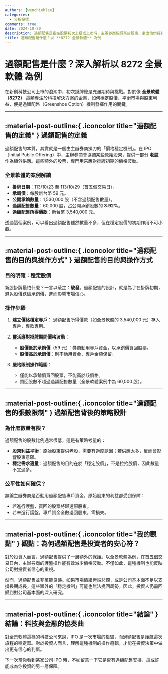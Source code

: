 ```yaml
---
authors: [wenchiehlee]
categories:
  - 分析投標
comments: true
date: 2024-10-20
description: 過額配售是指在股票初次上櫃或上市時，主辦券商協調某些股東，拿出他們持有的**老股**，額外提供市場承銷。這部分額外供應的股票用於穩定掛牌初期股價，因而稱為「過額配售」
title: 過額配售是什麼？以 **8272 全景軟體** 為例
---
```


# 過額配售是什麼？深入解析以 **8272 全景軟體** 為例

在新創科技公司上市的浪潮中，初次掛牌總是充滿期待與挑戰。對於像 **全景軟體（8272）** 這類專注於科技解決方案的企業，如何穩定股價、平衡市場與股東利益，便是過額配售（Greenshoe Option）機制發揮作用的關鍵。

---

## :material-post-outline:{ .iconcolor title="過額配售的定義" } 過額配售的定義

過額配售的本質，其實就是一個由主辦券商操刀的「價格穩定機制」。在 IPO（Initial Public Offering）中，主辦券商會協調某些原始股東，提供一部分 **老股** 作為額外供應。這些額外的股票，專門用來應對掛牌初期的價格波動。

### **全景軟體的案例解讀**
- **掛牌日期**：113/10/23 至 113/10/29（首五個交易日）。
- **承銷價**：每股新台幣 59 元。
- **公開承銷數量**：1,530,000 股（不含過額配售數量）。
- **過額配售數量**：60,000 股，占公開承銷股數的 **3.92%**。
- **過額配售所得價款**：新台幣 3,540,000 元。

透過這個案例，可以看出過額配售雖然數量不多，但在穩定股價的初期作用不可小覷。

---

## :material-post-outline:{ .iconcolor title="過額配售的目的與操作方式" } 過額配售的目的與操作方式

### **目的明確：穩定股價**
新股掛牌最怕什麼？一言以蔽之：**破發**。過額配售的設計，就是為了在掛牌初期，避免股價跌破承銷價，進而影響市場信心。

### **操作步驟**
1. **建立價格穩定專戶**：
   過額配售所得價款（如全景軟體的 3,540,000 元）存入專戶，專款專用。

2. **靈活應對掛牌期間價格波動**：
   - **股價低於承銷價**（59 元）：券商動用專戶資金，以承銷價買回股票。
   - **股價高於承銷價**：則不動用資金，專戶金額保留。

3. **嚴格限制操作範圍**：
   - 僅能以承銷價買回股票，不能高於該價格。
   - 買回股數不超過過額配售數量（全景軟體案例中為 60,000 股）。

---

## :material-post-outline:{ .iconcolor title="過額配售的張數限制" } 過額配售背後的策略設計

### **為什麼數量有限？**
過額配售的股數比例通常很低，這是有策略考量的：
- **股東利益平衡**：原始股東提供老股，需要有適度誘因；若供應太多，反而會影響股東意願。
- **穩定需求適量**：過額配售的目的在於「穩定股價」，不是拉抬股價，因此數量不宜過多。

### **公平性如何確保？**
無論主辦券商是否動用過額配售專戶資金，原始股東的利益都受到保障：
- 若進行護盤，買回的股票將歸還原股東。
- 若未進行護盤，專戶資金全數退回股東，零損失。

---

## :material-post-outline:{ .iconcolor title="我的觀點" } 觀點：為何過額配售是投資者的安心符？

對於投資人而言，過額配售提供了一層額外的保護。以全景軟體為例，在首五個交易日內，主辦券商的護盤操作能有效減少價格波動。不僅如此，這種機制也能反映公司對投資者信心的重視。

然而，過額配售並非萬能良藥。如果市場情緒極端悲觀，或是公司基本面不足以支撐長期成長，這些額外的「穩定機制」可能也無法挽回局勢。因此，投資人仍需回歸到對公司基本面的深入研究。

---

## :material-post-outline:{ .iconcolor title="結論" } 結論：科技與金融的協奏曲

對全景軟體這樣的科技公司來說，IPO 是一次市場的檢驗，而過額配售是護航這次旅程的穩定器。對於投資人而言，理解這種機制的操作邏輯，才能在投資決策中做出更有信心的判斷。

下一次當你看到某家公司 IPO 時，不妨留意一下它是否有過額配售安排，這或許能成為你投資的另一層保障。
